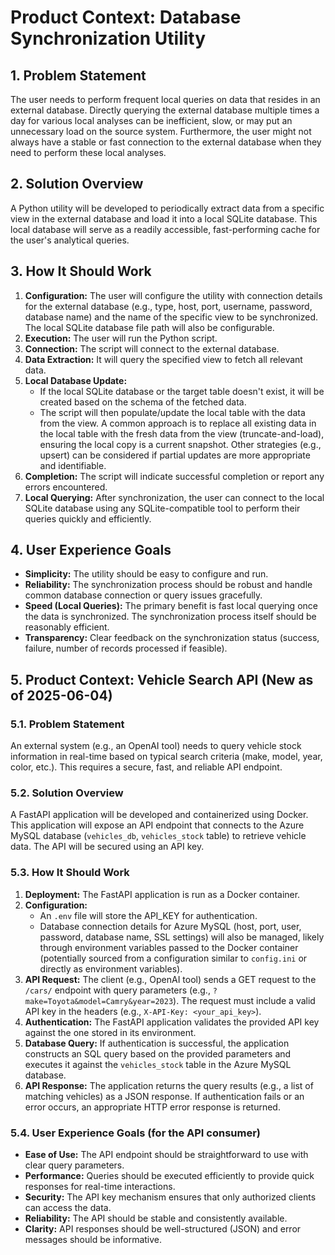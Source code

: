 # Product Context: Database Synchronization Utility

## 1. Problem Statement

The user needs to perform frequent local queries on data that resides in an external database. Directly querying the external database multiple times a day for various local analyses can be inefficient, slow, or may put an unnecessary load on the source system. Furthermore, the user might not always have a stable or fast connection to the external database when they need to perform these local analyses.

## 2. Solution Overview

A Python utility will be developed to periodically extract data from a specific view in the external database and load it into a local SQLite database. This local database will serve as a readily accessible, fast-performing cache for the user's analytical queries.

## 3. How It Should Work

1.  **Configuration:** The user will configure the utility with connection details for the external database (e.g., type, host, port, username, password, database name) and the name of the specific view to be synchronized. The local SQLite database file path will also be configurable.
2.  **Execution:** The user will run the Python script.
3.  **Connection:** The script will connect to the external database.
4.  **Data Extraction:** It will query the specified view to fetch all relevant data.
5.  **Local Database Update:**
    *   If the local SQLite database or the target table doesn't exist, it will be created based on the schema of the fetched data.
    *   The script will then populate/update the local table with the data from the view. A common approach is to replace all existing data in the local table with the fresh data from the view (truncate-and-load), ensuring the local copy is a current snapshot. Other strategies (e.g., upsert) can be considered if partial updates are more appropriate and identifiable.
6.  **Completion:** The script will indicate successful completion or report any errors encountered.
7.  **Local Querying:** After synchronization, the user can connect to the local SQLite database using any SQLite-compatible tool to perform their queries quickly and efficiently.

## 4. User Experience Goals

-   **Simplicity:** The utility should be easy to configure and run.
-   **Reliability:** The synchronization process should be robust and handle common database connection or query issues gracefully.
-   **Speed (Local Queries):** The primary benefit is fast local querying once the data is synchronized. The synchronization process itself should be reasonably efficient.
-   **Transparency:** Clear feedback on the synchronization status (success, failure, number of records processed if feasible).

## 5. Product Context: Vehicle Search API (New as of 2025-06-04)

### 5.1. Problem Statement

An external system (e.g., an OpenAI tool) needs to query vehicle stock information in real-time based on typical search criteria (make, model, year, color, etc.). This requires a secure, fast, and reliable API endpoint.

### 5.2. Solution Overview

A FastAPI application will be developed and containerized using Docker. This application will expose an API endpoint that connects to the Azure MySQL database (`vehicles_db`, `vehicles_stock` table) to retrieve vehicle data. The API will be secured using an API key.

### 5.3. How It Should Work

1.  **Deployment:** The FastAPI application is run as a Docker container.
2.  **Configuration:**
    *   An `.env` file will store the API_KEY for authentication.
    *   Database connection details for Azure MySQL (host, port, user, password, database name, SSL settings) will also be managed, likely through environment variables passed to the Docker container (potentially sourced from a configuration similar to `config.ini` or directly as environment variables).
3.  **API Request:** The client (e.g., OpenAI tool) sends a GET request to the `/cars/` endpoint with query parameters (e.g., `?make=Toyota&model=Camry&year=2023`). The request must include a valid API key in the headers (e.g., `X-API-Key: <your_api_key>`).
4.  **Authentication:** The FastAPI application validates the provided API key against the one stored in its environment.
5.  **Database Query:** If authentication is successful, the application constructs an SQL query based on the provided parameters and executes it against the `vehicles_stock` table in the Azure MySQL database.
6.  **API Response:** The application returns the query results (e.g., a list of matching vehicles) as a JSON response. If authentication fails or an error occurs, an appropriate HTTP error response is returned.

### 5.4. User Experience Goals (for the API consumer)

-   **Ease of Use:** The API endpoint should be straightforward to use with clear query parameters.
-   **Performance:** Queries should be executed efficiently to provide quick responses for real-time interactions.
-   **Security:** The API key mechanism ensures that only authorized clients can access the data.
-   **Reliability:** The API should be stable and consistently available.
-   **Clarity:** API responses should be well-structured (JSON) and error messages should be informative.
